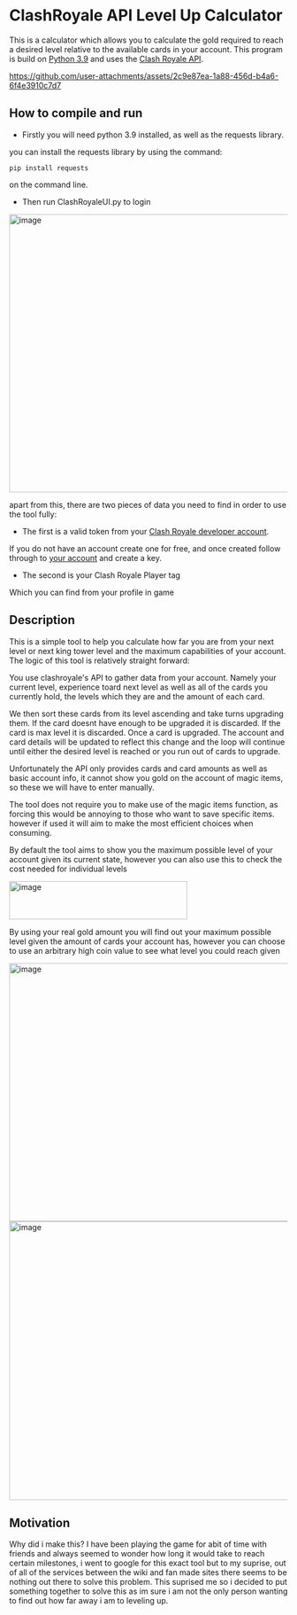 
# ClashRoyale API Level Up Calculator

This is a calculator which allows you to calculate the gold required to reach a desired level relative to the available cards in your account.
This program is build on [Python 3.9](https://www.python.org/downloads/release/python-390/) and uses the [Clash Royale API](https://developer.clashroyale.com/#/).

https://github.com/user-attachments/assets/2c9e87ea-1a88-456d-b4a6-6f4e3910c7d7



## How to compile and run

- Firstly you will need python 3.9 installed, as well as the requests library.

you can install the requests library by using the command:

    pip install requests

on the command line.

- Then run ClashRoyaleUI.py to login

<img width="1169" height="502" alt="image" src="https://github.com/user-attachments/assets/64c6085d-e4c0-4f81-8371-a3ecf934ca55" />


apart from this, there are two pieces of data you need to find in order to use the tool fully: 

- The first is a valid token from your [Clash Royale developer account](https://developer.clashroyale.com/#/).
  
If you do not have an account create one for free, and once created follow through to [your account](https://developer.clashroyale.com/#/account) and create a key.

- The second is your Clash Royale Player tag

Which you can find from your profile in game




## Description

This is a simple tool to help you calculate how far you are from your next level or next king tower level and the maximum capabilities of your account. The logic of this tool is relatively straight forward:

You use clashroyale's API to gather data from your account. Namely your current level, experience toard next level as well as all of the cards you currently hold, the levels which they are and the amount of each card.

We then sort these cards from its level ascending and take turns upgrading them. If the card doesnt have enough to be upgraded it is discarded. If the card is max level it is discarded. Once a card is upgraded. The account and card details will be updated to reflect this change and the loop will continue until either the desired level is reached or you run out of cards to upgrade.

Unfortunately the API only provides cards and card amounts as well as basic account info, it cannot show you gold on the account of magic items, so these we will have to enter manually.

The tool does not require you to make use of the magic items function, as forcing this would be annoying to those who want to save specific items. however if used it will aim to make the most efficient choices when consuming.

By default the tool aims to show you the maximum possible level of your account given its current state, however you can also use this to check the cost needed for individual levels

<img width="322" height="69" alt="image" src="https://github.com/user-attachments/assets/33f8314d-b589-402e-b7bd-8ca5592cea74" />

By using your real gold amount you will find out your maximum possible level given the amount of cards your account has, however you can choose to use an arbitrary high coin value to see what level you could reach given 

<img width="1143" height="466" alt="image" src="https://github.com/user-attachments/assets/d530e0bd-fb4b-44c9-87f7-b3d6b62d4b57" />
<img width="1146" height="503" alt="image" src="https://github.com/user-attachments/assets/c6bd15ec-783c-4499-9b68-c254e618ca07" />



## Motivation

Why did i make this? I have been playing the game for abit of time with friends and always seemed to wonder how long it would take to reach certain milestones, i went to google for this exact tool but to my suprise, out of all of the services between the wiki and fan made sites there seems to be nothing out there to solve this problem. This suprised me so i decided to put something together to solve this as im sure i am not the only person wanting to find out how far away i am to leveling up.


   



